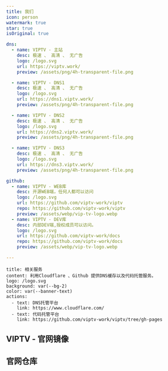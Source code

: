 ```yaml
---
title: 我们
icon: person
watermark: true
star: true
isOriginal: true

dns:
  - name: VIPTV - 主站
    desc: 极速 、 高清 、 无广告
    logo: /logo.svg
    url: https://viptv.work/
    preview: /assets/png/4h-transparent-file.png

  - name: VIPTV - DNS1
    desc: 极速 、 高清 、 无广告
    logo: /logo.svg
    url: https://dns1.viptv.work/
    preview: /assets/png/4h-transparent-file.png

  - name: VIPTV - DNS2
    desc: 极速 、 高清 、 无广告
    logo: /logo.svg
    url: https://dns2.viptv.work/
    preview: /assets/png/4h-transparent-file.png

  - name: VIPTV - DNS3
    desc: 极速 、 高清 、 无广告
    logo: /logo.svg
    url: https://dns3.viptv.work/
    preview: /assets/png/4h-transparent-file.png

github:
  - name: VIPTV - WEB库
    desc: 开源WEB端，任何人都可以访问
    logo: /logo.svg
    url: https://github.com/viptv-work/viptv
    repo: https://github.com/viptv-work/viptv
    preview: /assets/webp/vip-tv-logo.webp
  - name: VIPTV - DEV库
    desc: 内部DEV端,授权成员可以访问。
    logo: /logo.svg
    url: https://github.com/viptv-work/docs
    repo: https://github.com/viptv-work/docs
    preview: /assets/webp/vip-tv-logo.webp

---
```


```component VPBanner
title: 相关服务
content: 利用Cloudflare 、Github 提供DNS缓存以及代码托管服务。
logo: /logo.svg
background: var(--bg-2)
color: var(--banner-text)
actions:
  - text: DNS托管平台
    link: https://www.cloudflare.com/
  - text: 代码托管平台
    link: https://github.com/viptv-work/viptv/tree/gh-pages
```


## VIPTV - 官网镜像

<SiteInfo
  v-for="item in $frontmatter.dns"
  :key="item.link"
  v-bind="item"
/>

## 官网仓库

<SiteInfo
  v-for="item in $frontmatter.github"
  :key="item.link"
  v-bind="item"
/>
